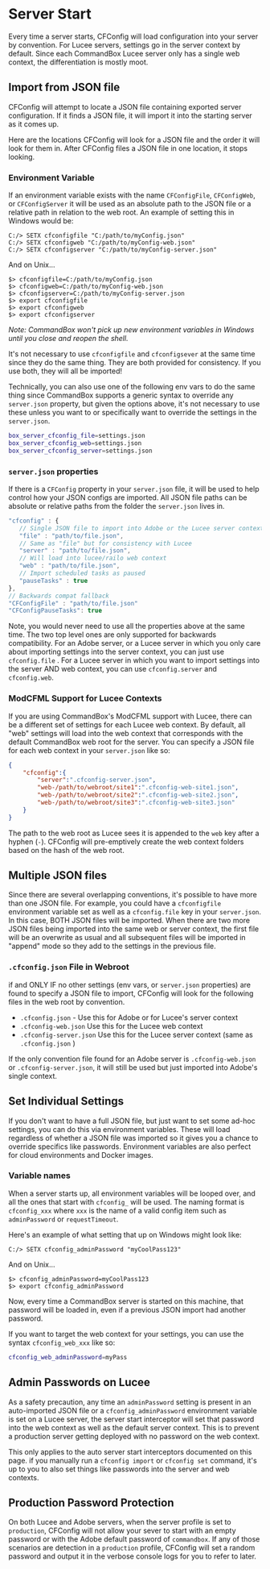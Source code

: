 # Server Start

Every time a server starts, CFConfig will load configuration into your server by convention. For Lucee servers, settings go in the server context by default. Since each CommandBox Lucee server only has a single web context, the differentiation is mostly moot.

## Import from JSON file

CFConfig will attempt to locate a JSON file containing exported server configuration. If it finds a JSON file, it will import it into the starting server as it comes up.

Here are the locations CFConfig will look for a JSON file and the order it will look for them in. After CFConfig files a JSON file in one location, it stops looking.

### Environment Variable

If an environment variable exists with the name `CFConfigFile`, `CFConfigWeb`, or `CFConfigServer` it will be used as an absolute path to the JSON file or a relative path in relation to the web root. An example of setting this in Windows would be:

```
C:/> SETX cfconfigfile "C:/path/to/myConfig.json"
C:/> SETX cfconfigweb "C:/path/to/myConfig-web.json"
C:/> SETX cfconfigserver "C:/path/to/myConfig-server.json"
```

And on Unix...

```
$> cfconfigfile=C:/path/to/myConfig.json
$> cfconfigweb=C:/path/to/myConfig-web.json
$> cfconfigserver=C:/path/to/myConfig-server.json
$> export cfconfigfile
$> export cfconfigweb
$> export cfconfigserver
```

_Note: CommandBox won't pick up new environment variables in Windows until you close and reopen the shell._

It's not necessary to use `cfconfigfile` and `cfconfigsever` at the same time since they do the same thing. They are both provided for consistency. If you use both, they will all be imported!

Technically, you can also use one of the following env vars to do the same thing since CommandBox supports a generic syntax to override any `server.json` property, but given the options above, it's not necessary to use these unless you want to or specifically want to override the settings in the `server.json`.

```bash
box_server_cfconfig_file=settings.json
box_server_cfconfig_web=settings.json
box_server_cfconfig_server=settings.json
```

### `server.json` properties

If there is a `CFConfig` property in your `server.json` file, it will be used to help control how your JSON configs are imported. All JSON file paths can be absolute or relative paths from the folder the `server.json` lives in.

```javascript
"cfconfig" : {
   // Single JSON file to import into Adobe or the Lucee server context
   "file" : "path/to/file.json",
   // Same as "file" but for consistency with Lucee
   "server" : "path/to/file.json",
   // Will load into lucee/railo web context
   "web" : "path/to/file.json",
   // Import scheduled tasks as paused
   "pauseTasks" : true
},
// Backwards compat fallback
"CFConfigFile" : "path/to/file.json"
"CFConfigPauseTasks": true
```

Note, you would never need to use all the properties above at the same time. The two top level ones are only supported for backwards compatibility. For an Adobe server, or a Lucee server in which you only care about importing settings into the server context, you can just use `cfconfig.file` . For a Lucee server in which you want to import settings into the server AND web context, you can use `cfconfig.server` and `cfconfig.web`.

### ModCFML Support for Lucee Contexts

If you are using CommandBox's ModCFML support with Lucee, there can be a different set of settings for each Lucee web context.  By default, all "web" settings will load into the web context that corresponds with the default CommandBox web root for the server.  You can specify a JSON file for each web context in your `server.json` like so:

```json
{
    "cfconfig":{
        "server":".cfconfig-server.json",
        "web-/path/to/webroot/site1":".cfconfig-web-site1.json",
        "web-/path/to/webroot/site2":".cfconfig-web-site2.json",
        "web-/path/to/webroot/site3":".cfconfig-web-site3.json"
    }
}
```

The path to the web root as Lucee sees it is appended to the `web` key after a hyphen (`-`).  CFConfig will pre-emptively create the web context folders based on the hash of the web root.

## Multiple JSON files

Since there are several overlapping conventions, it's possible to have more than one JSON file. For example, you could have a `cfconfigfile` environment variable set as well as a `cfconfig.file` key in your `server.json`. In this case, BOTH JSON files will be imported. When there are two more JSON files being imported into the same web or server context, the first file will be an overwrite as usual and all subsequent files will be imported in "append" mode so they add to the settings in the previous file.

### `.cfconfig.json` File in Webroot

if and ONLY IF no other settings (env vars, or `server.json` properties) are found to specify a JSON file to import, CFConfig will look for the following files in the web root by convention.

* `.cfconfig.json` - Use this for Adobe or for Lucee's server context
* `.cfconfig-web.json` Use this for the Lucee web context
* `.cfconfig-server.json` Use this for the Lucee server context (same as `.cfconfig.json` )

If the only convention file found for an Adobe server is `.cfconfig-web.json` or `.cfconfig-server.json`, it will still be used but just imported into Adobe's single context.

## Set Individual Settings

If you don't want to have a full JSON file, but just want to set some ad-hoc settings, you can do this via environment variables. These will load regardless of whether a JSON file was imported so it gives you a chance to override specifics like passwords. Environment variables are also perfect for cloud environments and Docker images.

### Variable names

When a server starts up, all environment variables will be looped over, and all the ones that start with `cfconfig_` will be used. The naming format is `cfconfig_xxx` where `xxx` is the name of a valid config item such as `adminPassword` or `requestTimeout`.

Here's an example of what setting that up on Windows might look like:

```
C:/> SETX cfconfig_adminPassword "myCoolPass123"
```

And on Unix...

```
$> cfconfig_adminPassword=myCoolPass123
$> export cfconfig_adminPassword
```

Now, every time a CommandBox server is started on this machine, that password will be loaded in, even if a previous JSON import had another password.

If you want to target the web context for your settings, you can use the syntax `cfconfig_web_xxx` like so:

```bash
cfconfig_web_adminPassword=myPass
```

## Admin Passwords on Lucee

As a safety precaution, any time an `adminPassword` setting is present in an auto-imported JSON file or a `cfconfig_adminPassword` environment variable is set on a Lucee server, the server start interceptor will set that password into the web context as well as the default server context. This is to prevent a production server getting deployed with no password on the web context.

This only applies to the auto server start interceptors documented on this page. if you manually run a `cfconfig import` or `cfconfig set` command, it's up to you to also set things like passwords into the server and web contexts.

## Production Password Protection

On both Lucee and Adobe servers, when the server profile is set to `production`, CFConfig will not allow your sever to start with an empty password or with the Adobe default password of `commandbox`. If any of those scenarios are detection in a `production` profile, CFConfig will set a random password and output it in the verbose console logs for you to refer to later.
